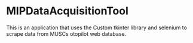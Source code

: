 # MIPDataAcquisitionTool
This is an application that uses the Custom tkinter library and selenium to scrape data from MUSCs otopilot web database.
